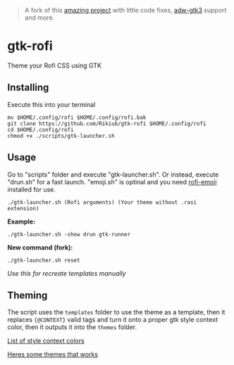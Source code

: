 > A fork of this [amazing project](https://github.com/Git-Fal7/gtk-rofi/fork) with little code fixes, [adw-gtk3](https://github.com/lassekongo83/adw-gtk3) support and more.

# gtk-rofi

Theme your Rofi CSS using GTK

## Installing

Execute this into your terminal

```shell
mv $HOME/.config/rofi $HOME/.config/rofi.bak
git clone https://github.com/Rikiub/gtk-rofi $HOME/.config/rofi
cd $HOME/.config/rofi
chmod +x ./scripts/gtk-launcher.sh
```

## Usage

Go to "scripts" folder and execute "gtk-launcher.sh". Or instead, execute "drun.sh" for a fast launch.
"emoji.sh" is optinal and you need [rofi-emoji](https://github.com/Mange/rofi-emoji) installed for use.

```shell
./gtk-launcher.sh (Rofi arguments) (Your theme without .rasi extension)
```

**Example:**

```shell
./gtk-launcher.sh -show drun gtk-runner
```

**New command (fork):**

```shell
./gtk-launcher.sh reset
```

*Use this for recreate templates manually*

## Theming

The script uses the ``templates`` folder to use the theme as a template, then it replaces ``{@CONTEXT}`` valid tags and turn it onto a proper gtk style context color, then it outputs it into the ``themes`` folder.

[List of style context colors](https://github.com/Rikiub/gtk-rofi/blob/ead60f170fdb05352b67a6401a6804fa0d92d361/scripts/file_gtk_style.py#L31C10-L31C10)

[Heres some themes that works](https://github.com/Rikiub/gtk-rofi/tree/ead60f170fdb05352b67a6401a6804fa0d92d361/templates)
